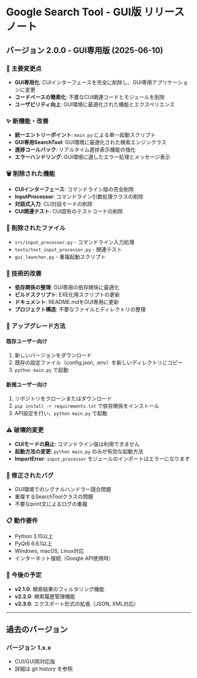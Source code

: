 # Google Search Tool - GUI版 リリースノート

## バージョン 2.0.0 - GUI専用版 (2025-06-10)

### 🎯 主要変更点
- **GUI専用化**: CUIインターフェースを完全に削除し、GUI専用アプリケーションに変更
- **コードベースの簡素化**: 不要なCUI関連コードとモジュールを削除
- **ユーザビリティ向上**: GUI環境に最適化された機能とエクスペリエンス

### ✨ 新機能・改善
- **統一エントリーポイント**: `main.py` による単一起動スクリプト
- **GUI専用SearchTool**: GUI環境に最適化された検索エンジンクラス
- **進捗コールバック**: リアルタイム進捗表示機能の強化
- **エラーハンドリング**: GUI環境に適したエラー処理とメッセージ表示

### 🗑️ 削除された機能
- **CUIインターフェース**: コマンドライン版の完全削除
- **InputProcessor**: コマンドライン引数処理クラスの削除
- **対話式入力**: CLI対話モードの削除
- **CUI関連テスト**: CUI固有のテストコードの削除

### 📁 削除されたファイル
- `src/input_processor.py` - コマンドライン入力処理
- `tests/test_input_processor.py` - 関連テスト
- `gui_launcher.py` - 重複起動スクリプト

### 🔧 技術的改善
- **依存関係の整理**: GUI専用の依存関係に最適化
- **ビルドスクリプト**: EXE化用スクリプトの更新
- **ドキュメント**: README.mdをGUI専用に更新
- **プロジェクト構造**: 不要なファイルとディレクトリの整理

### 🚀 アップグレード方法

#### 既存ユーザー向け
1. 新しいバージョンをダウンロード
2. 既存の設定ファイル（config.json, .env）を新しいディレクトリにコピー
3. `python main.py` で起動

#### 新規ユーザー向け
1. リポジトリをクローンまたはダウンロード
2. `pip install -r requirements.txt` で依存関係をインストール
3. API設定を行い、`python main.py` で起動

### ⚠️ 破壊的変更
- **CUIモードの廃止**: コマンドライン版は利用できません
- **起動方法の変更**: `python main.py` のみが有効な起動方法
- **ImportError**: `input_processor` モジュールのインポートはエラーになります

### 🐛 修正されたバグ
- GUI環境でのシグナルハンドラー競合問題
- 重複するSearchToolクラスの問題
- 不要なprint文によるログの重複

### 📋 動作要件
- Python 3.10以上
- PyQt6 6.6.1以上
- Windows, macOS, Linux対応
- インターネット接続（Google API使用時）

### 🔮 今後の予定
- **v2.1.0**: 検索結果のフィルタリング機能
- **v2.2.0**: 検索履歴管理機能
- **v2.3.0**: エクスポート形式の拡張（JSON, XML対応）

---

## 過去のバージョン

### バージョン 1.x.x
- CUI/GUI両対応版
- 詳細は git history を参照
